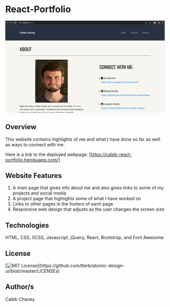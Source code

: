 # React-Portfolio
![](https://github.com/Cachamoe/React-Portfolio/blob/main/client/public/Assets/Images/Screen%20Shot%202020-12-30%20at%204.35.18%20PM.png)
## Overview
This website contains highlights of me and what I have done so far as well as ways to connect with me. 

Here is a link to the deployed webpage: [https://caleb-react-portfolio.herokuapp.com/]

## Website Features
1) A main page that gives info about me and also gives links to some of my projects and social media
2) A project page that highlights some of what I have worked on
3) Links to other pages in the footers of each page
4) Responsive web design that adjusts as the user changes the screen size

## Technologies 
HTML, CSS, SCSS, Javascript, jQuery, React, Bootstrap, and Font Awesome

## License 
[![MIT License](https://img.shields.io/apm/l/atomic-design-ui.svg?)](https://github.com/tterb/atomic-design-ui/blob/master/LICENSEs)

## Author/s
Caleb Chaney

